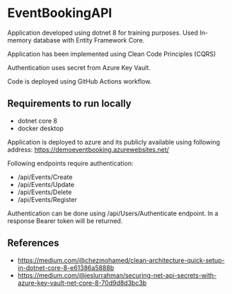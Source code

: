 # EventBookingAPI
Application developed using dotnet 8 for training purposes. Used In-memory database with Entity Framework Core.

Application has been implemented using Clean Code Principles (CQRS) 

Authentication uses secret from Azure Key Vault.

Code is deployed using GitHub Actions workflow.

## Requirements to run locally
- dotnet core 8
- docker desktop

Application is deployed to azure and its publicly available using following address: https://demoeventbooking.azurewebsites.net/

Following endpoints require authentication:
- /api/Events/Create
- /api/Events/Update
- /api/Events/Delete
- /api/Events/Register

Authentication can be done using /api/Users/Authenticate endpoint. In a response Bearer token will be returned.

## References
- https://medium.com/@chezmohamed/clean-architecture-quick-setup-in-dotnet-core-8-e61386a5888b
- https://medium.com/@jeslurrahman/securing-net-api-secrets-with-azure-key-vault-net-core-8-70d9d8d3bc3b
